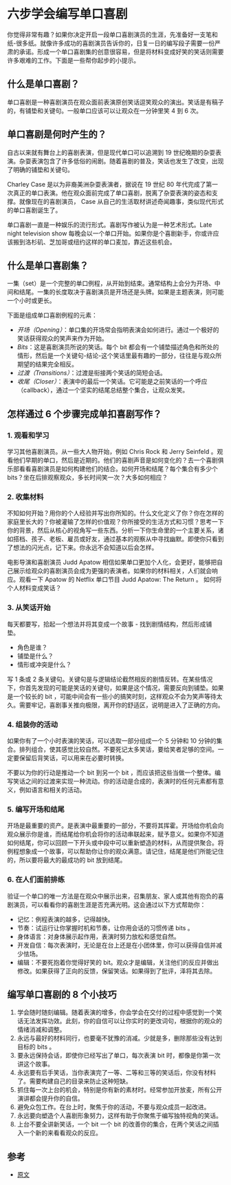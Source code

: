 # 六步学会编写单口喜剧


你觉得非常有趣？如果你决定开启一段单口喜剧演员的生涯，先准备好一支笔和纸-很多纸。就像许多成功的喜剧演员告诉你的，日复一日的编写段子需要一份严肃的承诺。形成一个单口喜剧集的创意很容易，但是将材料变成好笑的笑话则需要许多艰难的工作。下面是一些帮你起步的小提示。

## 什么是单口喜剧？

单口喜剧是一种喜剧演员在观众面前表演原创笑话逗笑观众的演出。笑话是有稿子的，有铺垫和关键句。一般单口应该可以让观众在一分钟里笑 4 到 6 次。

## 单口喜剧是何时产生的？

自古以来就有舞台上的喜剧表演，但是现代单口可以追溯到 19 世纪晚期的杂耍表演。杂耍表演包含了许多低俗的闹剧。随着喜剧的普及，笑话也发生了改变，出现了明确的铺垫和关键句。

Charley Case 是以为非裔美洲杂耍表演者，据说在 19 世纪 80 年代完成了第一次真正的单口表演。他在观众面前完成了单口喜剧，脱离了杂耍表演的姿态和支撑。就像现在的喜剧演员， Case 从自己的生活取材讲述奇闻趣事，类似现代形式的单口喜剧诞生了。

单口喜剧一直是一种娱乐的流行形式。喜剧写作被认为是一种艺术形式。Late night television show 每晚会以一个单口开始。如果你是个喜剧新手，你或许应该搬到洛杉矶、芝加哥或纽约这样的单口麦加，靠近这些机会。

## 什么是单口喜剧集？

一集（set）是一个完整的单口例程，从开始到结束。通常结构上会分为开场、中间和结尾。一集的长度取决于喜剧演员是开场还是头牌。如果是主题表演，则可能一个小时或更长。

下面是组成单口喜剧例程的元素：

* *开场（Opening）*：单口集的开场常会指明表演会如何进行。通过一个极好的笑话获得观众的笑声来作为开始。
* *Bits*：这是喜剧演员所说的笑话。每个 bit 都会有一个铺垫描述角色和所处的情形，然后是一个关键句-结论-这个笑话里最有趣的一部分，往往是与观众所期望的结果完全相反。
* *过渡（Transitions）*：过渡是衔接两个笑话的简短会话。
* *收尾（Closer）*：表演中的最后一个笑话。它可能是之前笑话的一个呼应（callback），通过一个坚实的结尾总结整个集合，让观众发笑。

## 怎样通过 6 个步骤完成单扣喜剧写作？

### 1. 观看和学习

学习其他喜剧演员。从一些大人物开始，例如 Chris Rock 和 Jerry Seinfeld 。观看他们早期的单口，然后是近期的。他们的喜剧声音是如何变化的？去一个喜剧俱乐部看看喜剧演员是如何构建他们的结合。如何开场和结尾？每个集合有多少个 bits？坐在后排观察观众，多长时间笑一次？大多如何相应？

### 2. 收集材料

不知如何开始？用你的个人经验并写出你所知的。什么文化定义了你？你在怎样的家庭里长大的？你被灌输了怎样的价值观？你所接受的生活方式和习惯？思考一下你的背景，然后从核心的视角写一些东西。分析一下你生命里的一个主要关系，诸如搭档、孩子、老板、雇员或好友，通过基本的观察从中寻找幽默。即使你只看到了想法的闪光点，记下来。你永远不会知道以后会怎样。

电影导演和喜剧演员 Judd Apatow 相信如果单口更加个人化，会更好，能够把自己展示给观众的喜剧演员会成为更强的表演者。如果你的材料相关，人们就会响应。观看一下 Apatow 的 Netflix 单口节目 Judd Apatow: The Return 。 如何将个人材料变成笑话？

### 3. 从笑话开始

每天都要写，拾起一个想法并将其变成一个故事 - 找到剧情结构，然后形成铺垫。

* 角色是谁？
* 铺垫是什么？
* 情形或冲突是什么？

写 1 条或 2 条关键句。关键句是与逻辑结论截然相反的剧情反转。在某些情况下，你首先发现的可能是笑话的关键句，如果是这个情况，需要反向到铺垫。如果是一个较长的 bit ，可能中间会有一些小的搞笑时刻，这样观众不会为笑声等待太久。需要牢记，喜剧事关推向极限，离开你的舒适区，说明是进入了正确的方向。

### 4. 组装你的活动

如果你有了一个小时表演的笑话，可以选取一部分组成一个 5 分钟和 10 分钟的集合。排列组合，使其感觉比较自然。不要死记太多笑话，要给笑者足够的空间。一定要保留后背笑话，可以用来在必要时转换。

不要以为你的行动是推动一个 bit 到另一个 bit ，而应该把这些当做一个整体。编写笑话之间的过渡来实现一种流动。你的活动是合成的，表演时的任何元素都有意义，例如语言和相关的活动。

### 5. 编写开场和结尾

开场是最重要的资产。是表演中最重要的一部分，不要将其挥霍。开场给你机会向观众展示你是谁，而结尾给你机会将你的活动串联起来，赋予意义。如果你不知道如何结尾，你可以回顾一下开头或中段中可以重新塑造的材料，从而提供聚合。将例程想象成一个故事，可以帮助你让你的观众满意。请记住，结尾是他们所能记住的，所以要将最大的最成功的 bit 放到结尾。

### 6. 在人们面前排练

验证一个单口的唯一方法是在观众中展示出来，召集朋友、家人或其他有抱负的喜剧演员，可以看看你的喜剧生涯是否充满光明。这会通过以下方式帮助你：


* 记忆：例程表演的越多，记得越快。
* 节奏：试运行让你掌握时机和节奏，让你用会话的习惯传递 bits 。
* 身体语言：对身体展示起作用，表演时努力放松和感觉自然。
* 开发自信：每次表演时，无论是在台上还是在小团体里，你可以获得自信并减少怯场。
* 编辑：不要死抱着你觉得好笑的 bit。观众才是编辑，关注他们的反应并做出修改。如果获得了正向的反馈，保留笑话。如果得到了批评，泽将其去除。

## 编写单口喜剧的 8 个小技巧

1. 学会随时随刻编辑。随着表演的增多，你会学会在交付的过程中感觉到一个笑话无法发挥功效。此刻，你的自信可以让你实时的更改词句，根据你的观众的情绪消减和调整。
2. 永远与最好的材料同行，也要毫不犹豫的消减。少就是多，删除那些没有达到目标的 bits 。
3. 要永远保持会话，即使你已经写出了单口，每次表演 bit 时，都像是你第一次讲这个故事。
4. 永远要有后手笑话，当你表演完了一等、二等和三等的笑话后，你没有材料了。需要构建自己的目录来防止这种短缺。
5. 抓住每一次上台的机会，特别是你有新的素材时。经常参加开放麦，所有公开演讲都会提升你的自信。
6. 避免众包工作。在台上时，聚焦于你的活动，不要与观众成员一起改进。
7. 永远要向塑造个人喜剧形象努力，这样有助于你聚焦于编写独特视角的笑话。
8. 上台不要全讲新笑话，一个 bit 一个 bit 的改善你的集合，在两个笑话之间插入一个新的来看看观众的反应。

## 参考

* [原文](https://www.masterclass.com/articles/how-to-write-stand-up-comedy-in-6-easy-steps)
